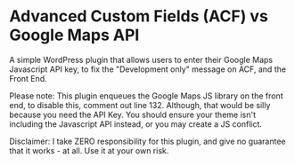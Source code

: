 # Advanced Custom Fields (ACF) vs Google Maps API

A simple WordPress plugin that allows users to enter their Google Maps Javascript API key, to fix the "Development only" message on ACF, and the Front End.

Please note: This plugin enqueues the Google Maps JS library on the front end, to disable this, comment out line 132. Although, that would be silly because you need the API Key. You should ensure your theme isn't including the Javascript API instead, or you may create a JS conflict.

Disclaimer: I take ZERO responsibility for this plugin, and give no guarantee that it works - at all. Use it at your own risk.